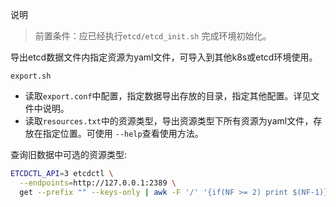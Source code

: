 说明  
> 前置条件：应已经执行`etcd/etcd_init.sh` 完成环境初始化。

导出etcd数据文件内指定资源为yaml文件，可导入到其他k8s或etcd环境使用。  

`export.sh`
- 读取`export.conf`中配置，指定数据导出存放的目录，指定其他配置。详见文件中说明。  
- 读取`resources.txt`中的资源类型，导出资源类型下所有资源为yaml文件，存放在指定位置。可使用 `--help`查看使用方法。

查询旧数据中可选的资源类型:  
```bash
ETCDCTL_API=3 etcdctl \
  --endpoints=http://127.0.0.1:2389 \
  get --prefix "" --keys-only | awk -F '/' '{if(NF >= 2) print $(NF-1)}' | sort | uniq -c
```
